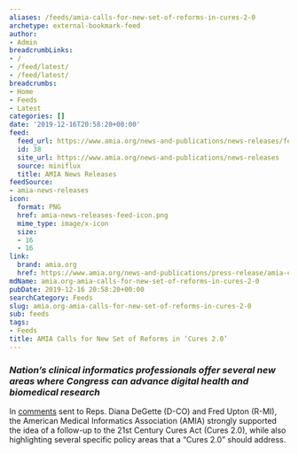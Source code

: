 ```yaml
---
aliases: /feeds/amia-calls-for-new-set-of-reforms-in-cures-2-0
archetype: external-bookmark-feed
author:
- Admin
breadcrumbLinks:
- /
- /feed/latest/
- /feed/latest/
breadcrumbs:
- Home
- Feeds
- Latest
categories: []
date: '2019-12-16T20:58:20+00:00'
feed:
  feed_url: https://www.amia.org/news-and-publications/news-releases/feed
  id: 38
  site_url: https://www.amia.org/news-and-publications/news-releases
  source: miniflux
  title: AMIA News Releases
feedSource:
- amia-news-releases
icon:
  format: PNG
  href: amia-news-releases-feed-icon.png
  mime_type: image/x-icon
  size:
  - 16
  - 16
link:
  brand: amia.org
  href: https://www.amia.org/news-and-publications/press-release/amia-calls-new-set-reforms-%E2%80%98cures-20%E2%80%99
mdName: amia.org-amia-calls-for-new-set-of-reforms-in-cures-2-0
pubDate: 2019-12-16 20:58:20+00:00
searchCategory: Feeds
slug: amia.org-amia-calls-for-new-set-of-reforms-in-cures-2-0
sub: feeds
tags:
- Feeds
title: AMIA Calls for New Set of Reforms in ‘Cures 2.0’
---
```


<h3><em><strong>Nation’s clinical informatics professionals offer several new areas where Congress can advance digital health and biomedical research</strong></em></h3>
<p>In <a href="https://www.amia.org/sites/default/files/AMIA-Response-to-Cures-2.0.pdf" rel="noopener noreferrer" target="_blank" referrerpolicy="no-referrer">comments</a> sent to Reps. Diana DeGette (D-CO) and Fred Upton (R-MI), the American Medical Informatics Association (AMIA) strongly supported the idea of a follow-up to the 21st Century Cures Act (Cures 2.0), while also highlighting several specific policy areas that a “Cures 2.0” should address.</p>